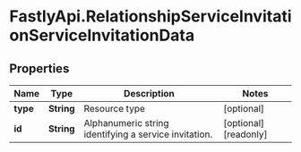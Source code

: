 # FastlyApi.RelationshipServiceInvitationServiceInvitationData

## Properties

Name | Type | Description | Notes
------------ | ------------- | ------------- | -------------
**type** | **String** | Resource type | [optional] 
**id** | **String** | Alphanumeric string identifying a service invitation. | [optional] [readonly] 


